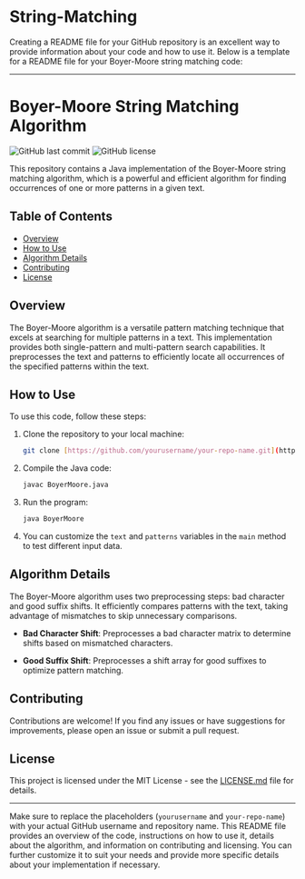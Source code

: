 # String-Matching
Creating a README file for your GitHub repository is an excellent way to provide information about your code and how to use it. Below is a template for a README file for your Boyer-Moore string matching code:

---

# Boyer-Moore String Matching Algorithm

![GitHub last commit](https://img.shields.io/github/last-commit/yourusername/your-repo-name)
![GitHub license](https://img.shields.io/github/license/yourusername/your-repo-name)

This repository contains a Java implementation of the Boyer-Moore string matching algorithm, which is a powerful and efficient algorithm for finding occurrences of one or more patterns in a given text.

## Table of Contents

- [Overview](#overview)
- [How to Use](#how-to-use)
- [Algorithm Details](#algorithm-details)
- [Contributing](#contributing)
- [License](#license)

## Overview

The Boyer-Moore algorithm is a versatile pattern matching technique that excels at searching for multiple patterns in a text. This implementation provides both single-pattern and multi-pattern search capabilities. It preprocesses the text and patterns to efficiently locate all occurrences of the specified patterns within the text.

## How to Use

To use this code, follow these steps:

1. Clone the repository to your local machine:

   ```bash
   git clone [https://github.com/yourusername/your-repo-name.git](https://github.com/Fololorose/String-Matching.git)
   ```

2. Compile the Java code:

   ```bash
   javac BoyerMoore.java
   ```

3. Run the program:

   ```bash
   java BoyerMoore
   ```

4. You can customize the `text` and `patterns` variables in the `main` method to test different input data.

## Algorithm Details

The Boyer-Moore algorithm uses two preprocessing steps: bad character and good suffix shifts. It efficiently compares patterns with the text, taking advantage of mismatches to skip unnecessary comparisons.

- **Bad Character Shift**: Preprocesses a bad character matrix to determine shifts based on mismatched characters.

- **Good Suffix Shift**: Preprocesses a shift array for good suffixes to optimize pattern matching.

## Contributing

Contributions are welcome! If you find any issues or have suggestions for improvements, please open an issue or submit a pull request.

## License

This project is licensed under the MIT License - see the [LICENSE.md](LICENSE.md) file for details.

---

Make sure to replace the placeholders (`yourusername` and `your-repo-name`) with your actual GitHub username and repository name. This README file provides an overview of the code, instructions on how to use it, details about the algorithm, and information on contributing and licensing. You can further customize it to suit your needs and provide more specific details about your implementation if necessary.
